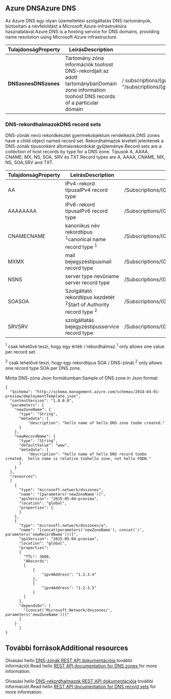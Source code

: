 ## <a name="azure-dns"></a><span data-ttu-id="851a4-101">Azure DNS</span><span class="sxs-lookup"><span data-stu-id="851a4-101">Azure DNS</span></span>
<span data-ttu-id="851a4-102">Az Azure DNS egy olyan üzemeltetési szolgáltatás DNS-tartományok, biztosítani a névfeloldást a Microsoft Azure-infrastruktúra használatával.</span><span class="sxs-lookup"><span data-stu-id="851a4-102">Azure DNS is a hosting service for DNS domains, providing name resolution using Microsoft Azure infrastructure.</span></span>

| <span data-ttu-id="851a4-103">Tulajdonság</span><span class="sxs-lookup"><span data-stu-id="851a4-103">Property</span></span> | <span data-ttu-id="851a4-104">Leírás</span><span class="sxs-lookup"><span data-stu-id="851a4-104">Description</span></span> | <span data-ttu-id="851a4-105">A minta értéke</span><span class="sxs-lookup"><span data-stu-id="851a4-105">Sample Value</span></span> |
| --- | --- | --- |
| <span data-ttu-id="851a4-106">**DNSzones**</span><span class="sxs-lookup"><span data-stu-id="851a4-106">**DNSzones**</span></span> |<span data-ttu-id="851a4-107">Tartomány zóna információk toohost DNS-rekordjait az adott tartományban</span><span class="sxs-lookup"><span data-stu-id="851a4-107">Domain zone information toohost DNS records of a particular domain</span></span> |<span data-ttu-id="851a4-108">/ subscriptions/{guid}/.../providers/Microsoft.Network/dnszones/contoso.com "</span><span class="sxs-lookup"><span data-stu-id="851a4-108">/subscriptions/{guid}/.../providers/Microsoft.Network/dnszones/contoso.com"</span></span> |

### <a name="dns-record-sets"></a><span data-ttu-id="851a4-109">DNS-rekordhalmazok</span><span class="sxs-lookup"><span data-stu-id="851a4-109">DNS record sets</span></span>
<span data-ttu-id="851a4-110">DNS-zónák nevű rekordkészlet gyermekobjektum rendelkezik.</span><span class="sxs-lookup"><span data-stu-id="851a4-110">DNS zones have a child object named record set.</span></span> <span data-ttu-id="851a4-111">Rekordhalmazok kivételt jelentenek a DNS-zónák típusonként állomásrekordokat gyűjteménye.</span><span class="sxs-lookup"><span data-stu-id="851a4-111">Record sets are a collection of host records by type for a DNS zone.</span></span> <span data-ttu-id="851a4-112">Típusok A, AAAA, CNAME, MX, NS, SOA, SRV és TXT.</span><span class="sxs-lookup"><span data-stu-id="851a4-112">Record types are A, AAAA, CNAME, MX, NS, SOA,SRV and TXT.</span></span>

| <span data-ttu-id="851a4-113">Tulajdonság</span><span class="sxs-lookup"><span data-stu-id="851a4-113">Property</span></span> | <span data-ttu-id="851a4-114">Leírás</span><span class="sxs-lookup"><span data-stu-id="851a4-114">Description</span></span> | <span data-ttu-id="851a4-115">Mintaérték</span><span class="sxs-lookup"><span data-stu-id="851a4-115">Sample value</span></span> |
| --- | --- | --- |
| <span data-ttu-id="851a4-116">A</span><span class="sxs-lookup"><span data-stu-id="851a4-116">A</span></span> |<span data-ttu-id="851a4-117">IPv4-rekord típusa</span><span class="sxs-lookup"><span data-stu-id="851a4-117">IPv4 record type</span></span> |<span data-ttu-id="851a4-118">/Subscriptions/{GUID}/.../Providers/Microsoft.Network/dnszones/contoso.com/A/www</span><span class="sxs-lookup"><span data-stu-id="851a4-118">/subscriptions/{guid}/.../providers/Microsoft.Network/dnszones/contoso.com/A/www</span></span> |
| <span data-ttu-id="851a4-119">AAAA</span><span class="sxs-lookup"><span data-stu-id="851a4-119">AAAA</span></span> |<span data-ttu-id="851a4-120">IPv6-rekord típusa</span><span class="sxs-lookup"><span data-stu-id="851a4-120">IPv6 record type</span></span> |<span data-ttu-id="851a4-121">/Subscriptions/{GUID}/.../Providers/Microsoft.Network/dnszones/contoso.com/AAAA/hostrecord</span><span class="sxs-lookup"><span data-stu-id="851a4-121">/subscriptions/{guid}/.../providers/Microsoft.Network/dnszones/contoso.com/AAAA/hostrecord</span></span> |
| <span data-ttu-id="851a4-122">CNAME</span><span class="sxs-lookup"><span data-stu-id="851a4-122">CNAME</span></span> |<span data-ttu-id="851a4-123">kanonikus név rekordtípus <sup>1</sup></span><span class="sxs-lookup"><span data-stu-id="851a4-123">canonical name record type <sup>1</sup></span></span> |<span data-ttu-id="851a4-124">/Subscriptions/{GUID}/.../Providers/Microsoft.Network/dnszones/contoso.com/CNAME/www</span><span class="sxs-lookup"><span data-stu-id="851a4-124">/subscriptions/{guid}/.../providers/Microsoft.Network/dnszones/contoso.com/CNAME/www</span></span> |
| <span data-ttu-id="851a4-125">MX</span><span class="sxs-lookup"><span data-stu-id="851a4-125">MX</span></span> |<span data-ttu-id="851a4-126">mail bejegyzéstípus</span><span class="sxs-lookup"><span data-stu-id="851a4-126">mail record type</span></span> |<span data-ttu-id="851a4-127">/Subscriptions/{GUID}/.../Providers/Microsoft.Network/dnszones/contoso.com/MX/mail</span><span class="sxs-lookup"><span data-stu-id="851a4-127">/subscriptions/{guid}/.../providers/Microsoft.Network/dnszones/contoso.com/MX/mail</span></span> |
| <span data-ttu-id="851a4-128">NS</span><span class="sxs-lookup"><span data-stu-id="851a4-128">NS</span></span> |<span data-ttu-id="851a4-129">server type nevű</span><span class="sxs-lookup"><span data-stu-id="851a4-129">name server record type</span></span> |<span data-ttu-id="851a4-130">/Subscriptions/{GUID}/.../Providers/Microsoft.Network/dnszones/contoso.com/NS/</span><span class="sxs-lookup"><span data-stu-id="851a4-130">/subscriptions/{guid}/.../providers/Microsoft.Network/dnszones/contoso.com/NS/</span></span> |
| <span data-ttu-id="851a4-131">SOA</span><span class="sxs-lookup"><span data-stu-id="851a4-131">SOA</span></span> |<span data-ttu-id="851a4-132">Szolgáltató rekordtípus kezdetét <sup>2</sup></span><span class="sxs-lookup"><span data-stu-id="851a4-132">Start of Authority record type <sup>2</sup></span></span> |<span data-ttu-id="851a4-133">/Subscriptions/{GUID}/.../Providers/Microsoft.Network/dnszones/contoso.com/SOA</span><span class="sxs-lookup"><span data-stu-id="851a4-133">/subscriptions/{guid}/.../providers/Microsoft.Network/dnszones/contoso.com/SOA</span></span> |
| <span data-ttu-id="851a4-134">SRV</span><span class="sxs-lookup"><span data-stu-id="851a4-134">SRV</span></span> |<span data-ttu-id="851a4-135">szolgáltatás bejegyzéstípus</span><span class="sxs-lookup"><span data-stu-id="851a4-135">service record type</span></span> |<span data-ttu-id="851a4-136">/Subscriptions/{GUID}/.../Providers/Microsoft.Network/dnszones/contoso.com/SRV</span><span class="sxs-lookup"><span data-stu-id="851a4-136">/subscriptions/{guid}/.../providers/Microsoft.Network/dnszones/contoso.com/SRV</span></span> |

<span data-ttu-id="851a4-137"><sup>1</sup> csak lehetővé teszi, hogy egy érték / rekordhalmaz.</span><span class="sxs-lookup"><span data-stu-id="851a4-137"><sup>1</sup> only allows one value per record set.</span></span>

<span data-ttu-id="851a4-138"><sup>2</sup> csak lehetővé teszi, hogy egy rekordtípus SOA / DNS-zónát.</span><span class="sxs-lookup"><span data-stu-id="851a4-138"><sup>2</sup> only allows one record type SOA per DNS zone.</span></span> 

<span data-ttu-id="851a4-139">Minta DNS-zóna Json formátumban:</span><span class="sxs-lookup"><span data-stu-id="851a4-139">Sample of DNS zone in Json format:</span></span>

    {
      "$schema": "http://schema.management.azure.com/schemas/2014-04-01-preview/deploymentTemplate.json",
      "contentVersion": "1.0.0.0",
      "parameters": {
        "newZoneName": {
          "type": "String",
          "metadata": {
              "description": "hello name of hello DNS zone toobe created."
          }
        },
        "newRecordName": {
          "type": "String",
          "defaultValue": "www",
          "metadata": {
              "description": "hello name of hello DNS record toobe created.  hello name is relative toohello zone, not hello FQDN."
          }
        }
      },
      "resources": 
      [
        {
          "type": "microsoft.network/dnszones",
          "name": "[parameters('newZoneName')]",
          "apiVersion": "2015-05-04-preview",
          "location": "global",
          "properties": {
          }
        },
        {
          "type": "microsoft.network/dnszones/a",
          "name": "[concat(parameters('newZoneName'), concat('/', parameters('newRecordName')))]",
          "apiVersion": "2015-05-04-preview",
          "location": "global",
          "properties": 
          {
            "TTL": 3600,
            "ARecords": 
            [
                {
                    "ipv4Address": "1.2.3.4"
                },
                {
                    "ipv4Address": "1.2.3.5"
                }
            ]
          },
          "dependsOn": [
            "[concat('Microsoft.Network/dnszones/', parameters('newZoneName'))]"
          ]
        }
          ]
    }

## <a name="additional-resources"></a><span data-ttu-id="851a4-140">További források</span><span class="sxs-lookup"><span data-stu-id="851a4-140">Additional resources</span></span>
<span data-ttu-id="851a4-141">Olvasási hello [DNS-zónák REST API dokumentációja ](https://msdn.microsoft.com/library/azure/mt130626.aspx) további információt.</span><span class="sxs-lookup"><span data-stu-id="851a4-141">Read hello [REST API documentation for DNS zones ](https://msdn.microsoft.com/library/azure/mt130626.aspx) for more information.</span></span>

<span data-ttu-id="851a4-142">Olvasási hello [DNS-rekordhalmazok REST API dokumentációja](https://msdn.microsoft.com/library/azure/mt130627.aspx) további információt.</span><span class="sxs-lookup"><span data-stu-id="851a4-142">Read hello [REST API documentation for DNS record sets](https://msdn.microsoft.com/library/azure/mt130627.aspx) for more information.</span></span>

